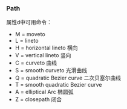 
### Path

属性d中可用命令：

- M = moveto
- L = lineto
- H = horizontal lineto 横向
- V = vertical lineto 竖向
- C = curveto 曲线
- S = smooth curveto 光滑曲线
- Q = quadratic Bezier curve 二次贝塞尔曲线
- T = smooth quadratic Bezier curve 
- A = elliptical Arc 椭圆弧
- Z = closepath 闭合
